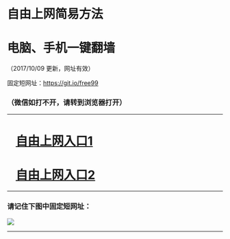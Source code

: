 ﻿# 自由上网简易方法

# 电脑、手机一键翻墙

（2017/10/09 更新，网址有效）

固定短网址：https://git.io/free99

### （微信如打不开，请转到浏览器打开）


***





# &nbsp;&nbsp; <a href="http://ft106966016.fwq-tz-1001.info/fwqtz01.html?t=100900130000 " target="_blank">自由上网入口1</a>
# &nbsp;&nbsp; <a href="http://ft1141212459.fwq-tz-1002.info/fwqtz02.html?t=100900117987 " target="_blank">自由上网入口2</a>
***

### 请记住下图中固定短网址：

<img src="https://s3-us-west-2.amazonaws.com/fwq-1001/yjfq-20170905okok.png" /> 


***


